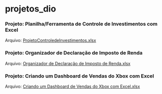 # projetos_dio

### Projeto: Planilha/Ferramenta de Controle de Investimentos com Excel
Arquivo: [ProjetoControledeInvestimentos.xlsx](https://github.com/joaojuniorcruz/projetos_dio/blob/main/ProjetoControledeInvestimentos.xlsx)


### Projeto: Organizador de Declaração de Imposto de Renda
Arquivo: [Organizador de Declaração de Imposto de Renda.xlsx](https://github.com/joaojuniorcruz/projetos_dio/blob/main/Organizador%20de%20Declara%C3%A7%C3%A3o%20de%20Imposto%20de%20Renda.xlsx)

### Projeto: Criando um Dashboard de Vendas do Xbox com Excel
Arquivo: [Criando um Dashboard de Vendas do Xbox com Excel.xlsx](https://github.com/joaojuniorcruz/projetos_dio/blob/main/Organizador%20de%20Declara%C3%A7%C3%A3o%20de%20Imposto%20de%20Renda.xlsx)
